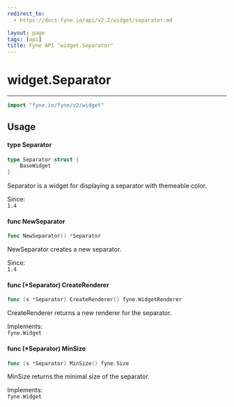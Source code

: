 ```yaml
---
redirect_to:
  - https://docs.fyne.io/api/v2.2/widget/separator.md

layout: page
tags: [api]
title: Fyne API "widget.Separator"
---
```



# widget.Separator
---
```go
import "fyne.io/fyne/v2/widget"
```

## Usage

#### type Separator

```go
type Separator struct {
	BaseWidget
}
```

Separator is a widget for displaying a separator with themeable color.


<div class="since">Since: <code>
1.4</code></div>

#### func  NewSeparator

```go
func NewSeparator() *Separator
```
NewSeparator creates a new separator.


<div class="since">Since: <code>
1.4</code></div>

#### func (*Separator) CreateRenderer

```go
func (s *Separator) CreateRenderer() fyne.WidgetRenderer
```
CreateRenderer returns a new renderer for the separator.


<div class="implements">Implements: <code>
fyne.Widget</code></div>

#### func (*Separator) MinSize

```go
func (s *Separator) MinSize() fyne.Size
```
MinSize returns the minimal size of the separator.


<div class="implements">Implements: <code>
fyne.Widget</code></div>
